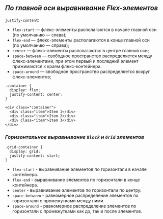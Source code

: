 ## *По главной оси выравнивание Flex-элементов*

`justify-content`:
- `flex-start` — флекс-элементы располагаются в начале главной оси (по умолчанию — слева);
- `flex-end` — флекс-элементы располагаются в конце главной оси (по умолчанию — справа);
- `center` — флекс-элементы располагаются в центре главной оси;
- `space-between` — свободное пространство распределяется между флекс-элементами, при этом первый и последний элемент прижимаются к краям флекс-контейнера.
- `space-around` — свободное пространство распределяется вокруг флекс-элементов;

```
.container {
  display: flex;
  justify-content: center;
}
```

```
<div class="container">
  <div class="item">Item 1</div>
  <div class="item">Item 2</div>
  <div class="item">Item 3</div>
</div>
```

### *Горизонтальное выравнивание `Block` и `Grid` элементов*

```
.grid-container {
  display: grid;
  justify-content: start;
}
```

- `flex-start` - выравнивание элементов по горизонтали в начале контейнера.
- `flex-end` - выравнивание элементов по горизонтали в конце контейнера.
- `center` - выравнивание элементов по горизонтали по центру.
- `space-between` - равномерное распределение элементов по горизонтали с промежутками между ними.
- `space-around` - равномерное распределение элементов по горизонтали с промежутками как до, так и после элементов.
